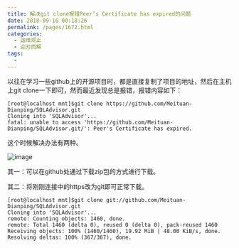 ```yaml
---
title: 解决git clone报错Peer’s Certificate has expired的问题
date: 2018-09-16 00:18:26
permalink: /pages/1672.html
categories:
  - 运维观止
  - 迎刃而解
tags:
  - 
---
```


以往在学习一些github上的开源项目时，都是直接复制了项目的地址，然后在主机上git clone一下即可，然而最近发现总是报错，报错内容如下：

```
[root@localhost mnt]$git clone https://github.com/Meituan-Dianping/SQLAdvisor.git
Cloning into 'SQLAdvisor'...
fatal: unable to access 'https://github.com/Meituan-Dianping/SQLAdvisor.git/': Peer's Certificate has expired.
```

这个时候解决办法有两种。

![image](https://tvax1.sinaimg.cn/large/008k1Yt0ly1gs32bopsk1j30gc09ejtk.jpg)

其一：可以在github处通过下载zip包的方式进行下载。

其二：将刚刚连接中的https改为git即可正常下载。

```
[root@localhost mnt]$git clone git://github.com/Meituan-Dianping/SQLAdvisor.git
Cloning into 'SQLAdvisor'...
remote: Counting objects: 1460, done.
remote: Total 1460 (delta 0), reused 0 (delta 0), pack-reused 1460
Receiving objects: 100% (1460/1460), 19.92 MiB | 48.00 KiB/s, done.
Resolving deltas: 100% (367/367), done.
```
